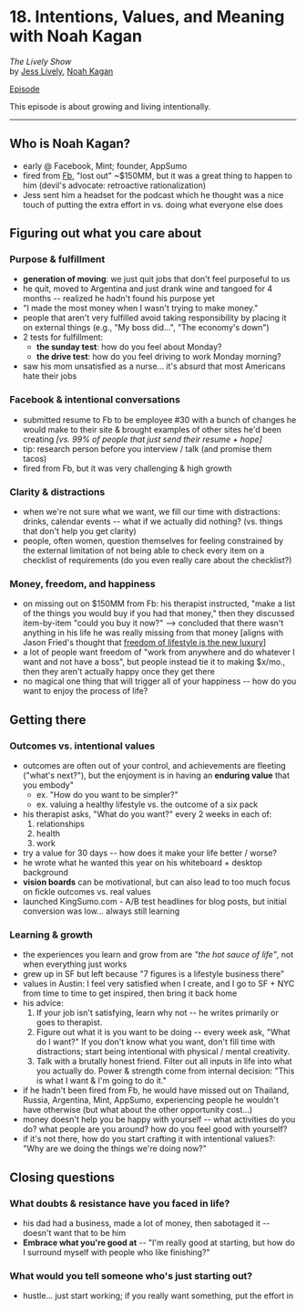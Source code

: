 # 18. Intentions, Values, and Meaning with Noah Kagan
*The Lively Show*<br>
by [Jess Lively](http://www.jesslively.com/), [Noah Kagan](http://noahkagan.com/)

[Episode](http://www.jesslively.com/noahkagan/)

This episode is about growing and living intentionally.

---

## Who is Noah Kagan?
- early @ Facebook, Mint; founder, AppSumo
- fired from [Fb](http://okdork.com/justlively), "lost out" ~$150MM, but it was a great thing to happen to him (devil's advocate: retroactive rationalization)
- Jess sent him a headset for the podcast which he thought was a nice touch of putting the extra effort in vs. doing what everyone else does

## Figuring out what you care about

### Purpose & fulfillment
- **generation of moving**: we just quit jobs that don't feel purposeful to us
- he quit, moved to Argentina and just drank wine and tangoed for 4 months -- realized he hadn't found his purpose yet
- "I made the most money when I wasn't trying to make money."
- people that aren't very fulfilled avoid taking responsibility by placing it on external things (e.g., "My boss did...", "The economy's down")
- 2 tests for fulfillment:
	- **the sunday test**: how do you feel about Monday?
	- **the drive test**: how do you feel driving to work Monday morning?
- saw his mom unsatisfied as a nurse... it's absurd that most Americans hate their jobs

### Facebook & intentional conversations
- submitted resume to Fb to be employee #30 with a bunch of changes he would make to their site & brought examples of other sites he'd been creating *[vs. 99% of people that just send their resume + hope]*
- tip: research person before you interview / talk (and promise them tacos)
- fired from Fb, but it was very challenging & high growth

### Clarity & distractions
- when we're not sure what we want, we fill our time with distractions: drinks, calendar events -- what if we actually did nothing? (vs. things that don't help you get clarity)
- people, often women, question themselves for feeling constrained by the external limitation of not being able to check every item on a checklist of requirements (do you even really care about the checklist?)

### Money, freedom, and happiness
- on missing out on $150MM from Fb: his therapist instructed, "make a list of the things you would buy if you had that money," then they discussed item-by-item "could you buy it now?" --> concluded that there wasn't anything in his life he was really missing from that money [aligns with Jason Fried's thought that [freedom of lifestyle is the new luxury](https://github.com/tedmiston/notes/blob/master/books/Remote.md#the-new-luxury)]
- a lot of people want freedom of "work from anywhere and do whatever I want and not have a boss", but people instead tie it to making $x/mo., then they aren't actually happy once they get there
- no magical one thing that will trigger all of your happiness -- how do you want to enjoy the process of life?

## Getting there

### Outcomes vs. intentional values
- outcomes are often out of your control, and achievements are fleeting ("what's next?"), but the enjoyment is in having an **enduring value** that you embody"
	- ex. "How do you want to be simpler?"
	- ex. valuing a healthy lifestyle vs. the outcome of a six pack
- his therapist asks, "What do you want?" every 2 weeks in each of:
	1. relationships
	2. health
	3. work
- try a value for 30 days -- how does it make your life better / worse?
- he wrote what he wanted this year on his whiteboard + desktop background
- **vision boards** can be motivational, but can also lead to too much focus on fickle outcomes vs. real values
- launched KingSumo.com - A/B test headlines for blog posts, but initial conversion was low... always still learning

### Learning & growth
- the experiences you learn and grow from are *"the hot sauce of life"*, not when everything just works
- grew up in SF but left because "7 figures is a lifestyle business there"
- values in Austin: I feel very satisfied when I create, and I go to SF + NYC from time to time to get inspired, then bring it back home
- his advice:
	1. If your job isn't satisfying, learn why not -- he writes primarily or goes to therapist.
	2. Figure out what it is you want to be doing -- every week ask, "What do I want?"  If you don't know what you want, don't fill time with distractions; start being intentional with physical / mental creativity.
	3. Talk with a brutally honest friend.  Filter out all inputs in life into what you actually do.  Power & strength come from internal decision: "This is what I want & I'm going to do it."
- if he hadn't been fired from Fb, he would have missed out on Thailand, Russia, Argentina, Mint, AppSumo, experiencing people he wouldn't have otherwise (but what about the other opportunity cost...)
- money doesn't help you be happy with yourself -- what activities do you do?  what people are you around?  how do you feel good with yourself?
- if it's not there, how do you start crafting it with intentional values?: "Why are we doing the things we're doing now?"

## Closing questions

### What doubts & resistance have you faced in life?
- his dad had a business, made a lot of money, then sabotaged it -- doesn't want that to be him
- **Embrace what you're good at** -- "I'm really good at starting, but how do I surround myself with people who like finishing?"

### What would you tell someone who's just starting out?
- hustle... just start working; if you really want something, put the effort in

